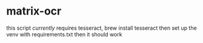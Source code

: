 # matrix-ocr
this script *currently* requires tesseract, brew install tesseract then set up the venv with requirements.txt then it should work

